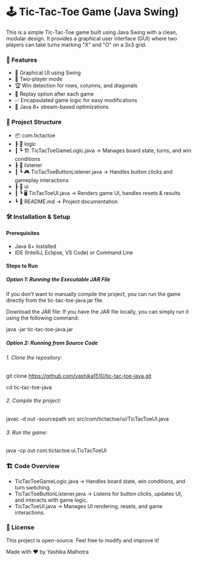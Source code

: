 # **🕹️ Tic-Tac-Toe Game (Java Swing)**

This is a simple Tic-Tac-Toe game built using Java Swing with a clean, modular design. It provides a graphical user interface (GUI) where two players can take turns marking "X" and "O" on a 3x3 grid.

### **🚀 Features**

* 🎨 Graphical UI using Swing
* 👥 Two-player mode
* 🏆 Win detection for rows, columns, and diagonals
* 🔄 Replay option after each game
* ✅ Encapsulated game logic for easy modifications
* 🔧 Java 8+ stream-based optimizations

### **📁 Project Structure**

* 📦 com.tictactoe
* ┣ 📂 logic
* ┃ ┗ 🏗 TicTacToeGameLogic.java         -> Manages board state, turns, and win conditions
* ┣ 📂 listener
* ┃ ┗ 🎮 TicTacToeButtonListener.java    -> Handles button clicks and gameplay interactions
* ┣ 📂 ui
* ┃ ┗ 🖥️ TicTacToeUI.java        -> Renders game UI, handles resets & results
* ┗ 📜 README.md                -> Project documentation

### **🛠️ Installation & Setup**

#### Prerequisites
* Java 8+ installed
* IDE (IntelliJ, Eclipse, VS Code) or Command Line

#### Steps to Run

##### Option 1: Running the Executable JAR File

If you don't want to manually compile the project, you can run the game directly from the tic-tac-toe-java.jar file.

Download the JAR file: If you have the JAR file locally, you can simply run it using the following command:

java -jar tic-tac-toe-java.jar

##### Option 2: Running from Source Code
###### 1. Clone the repository:
git clone https://github.com/yashika1510/tic-tac-toe-java.git

cd tic-tac-toe-java

###### 2. Compile the project:
javac -d out -sourcepath src src/com/tictactoe/ui/TicTacToeUI.java

###### 3. Run the game:
java -cp out com.tictactoe.ui.TicTacToeUI

### 🏗️ Code Overview

* TicTacToeGameLogic.java → Handles board state, win conditions, and turn switching.
* TicTacToeButtonListener.java → Listens for button clicks, updates UI, and interacts with game logic.
* TicTacToeUI.java → Manages UI rendering, resets, and game interactions.

### 📜 License

This project is open-source. Feel free to modify and improve it!

Made with ❤️ by Yashika Malhotra
